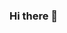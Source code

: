### Hi there 👋

<!--
**mmbadr12/mmbadr12** is a ✨ _special_ ✨ repository because its `README.md` (this file) appears on your GitHub profile.

Here are some ideas to get you started:

- 🔭 I’m currently working on ...
- 🌱 I’m currently learning Node.js Express.js
- 👯 I’m looking to collaborate on Open Source
- 🤔 I’m looking for help with Express.js
- 💬 Ask me about Javascript
- 📫 How to reach me: ...(facebook)(www.facebook.com/profile.php?id=100005296440614)
- 😄 Pronouns: ...he/his
- ⚡ Fun fact: ...I'm very happ!
-->
